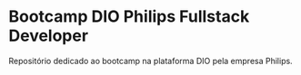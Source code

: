 # Bootcamp DIO Philips Fullstack Developer 
Repositório dedicado ao bootcamp na plataforma DIO pela empresa Philips.

